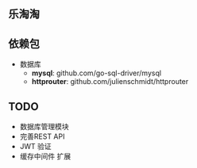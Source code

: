 ## 乐淘淘



## 依赖包
 * 数据库
    * **mysql**: github.com/go-sql-driver/mysql
    * **httprouter**: github.com/julienschmidt/httprouter
    
    
## TODO
 * 数据库管理模块
 * 完善REST API
 * JWT 验证
 * 缓存中间件 扩展    
